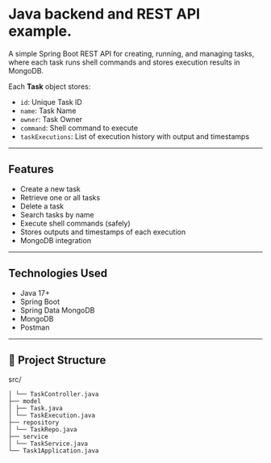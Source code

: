 # Java backend and REST API example.

A simple Spring Boot REST API for creating, running, and managing tasks, where each task runs shell commands and stores execution results in MongoDB.

Each **Task** object stores:
- `id`: Unique Task ID
- `name`: Task Name
- `owner`: Task Owner
- `command`: Shell command to execute
- `taskExecutions`: List of execution history with output and timestamps

---

## Features

- Create a new task
-  Retrieve one or all tasks
-  Delete a task
-  Search tasks by name
-  Execute shell commands (safely)
-  Stores outputs and timestamps of each execution
-  MongoDB integration  

---

## Technologies Used

- Java 17+
- Spring Boot
- Spring Data MongoDB
- MongoDB 
- Postman

---

## 📁 Project Structure
src/
```├── Controller
│ └── TaskController.java
├── model
│ ├── Task.java
│ └── TaskExecution.java
├── repository
│ └── TaskRepo.java
├── service
│ └── TaskService.java
└── Task1Application.java


